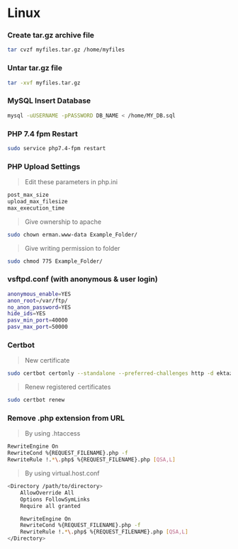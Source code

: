 # Linux

### Create tar.gz archive file
```sh
tar cvzf myfiles.tar.gz /home/myfiles
```


### Untar tar.gz file
```sh
tar -xvf myfiles.tar.gz
```

### MySQL Insert Database

```sh
mysql -uUSERNAME -pPASSWORD DB_NAME < /home/MY_DB.sql
```

### PHP 7.4 fpm Restart

```sh
sudo service php7.4-fpm restart
```

### PHP Upload Settings

> Edit these parameters in php.ini

```sh
post_max_size
upload_max_filesize
max_execution_time
```

> Give ownership to apache
```sh
sudo chown erman.www-data Example_Folder/
```

> Give writing permission to folder
```sh
sudo chmod 775 Example_Folder/
```

### vsftpd.conf (with anonymous & user login)
```sh
anonymous_enable=YES
anon_root=/var/ftp/
no_anon_password=YES
hide_ids=YES
pasv_min_port=40000
pasv_max_port=50000
```


### Certbot
> New certificate
```sh
sudo certbot certonly --standalone --preferred-challenges http -d ektaz.com
```
> Renew registered certificates
```sh
sudo certbot renew
```


### Remove .php extension from URL
> By using .htaccess
```sh
RewriteEngine On
RewriteCond %{REQUEST_FILENAME}.php -f
RewriteRule !.*\.php$ %{REQUEST_FILENAME}.php [QSA,L]
```
> By using virtual.host.conf 
```sh
<Directory /path/to/directory>
    AllowOverride All
    Options FollowSymLinks
    Require all granted

    RewriteEngine On
    RewriteCond %{REQUEST_FILENAME}.php -f
    RewriteRule !.*\.php$ %{REQUEST_FILENAME}.php [QSA,L]
</Directory>
```















